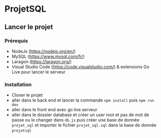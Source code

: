 # ProjetSQL
## Lancer le projet
### Prérequis
- NodeJs (https://nodejs.org/en/)
- MySQL (https://www.mysql.com/fr/)
- Laragon (https://laragon.org/)
- Visual Studio Code (https://code.visualstudio.com/) & extensions Go Live pour lancer le serveur

### Installation

- Cloner le projet
- aller dans le back end et lancer la commande `npm install` puis `npm run dev`
- aller dans le front end avec go live serveur
- aller dans le dossier database et créer un user root et pas de mot de passe ou le changer dans `db.js` puis créer une base de donnée `projet_sql` et importer le fichier `projet_sql.sql` dans la base de donnée `projetsql`